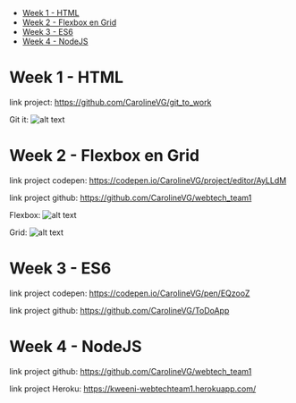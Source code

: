 
<!-- TOC -->

- [Week 1 - HTML](#week-1---html)
- [Week 2 - Flexbox en Grid](#week-2---flexbox-en-grid)
- [Week 3 - ES6](#week-3---es6)
- [Week 4 - NodeJS](#week-4---nodejs)

<!-- /TOC -->

# Week 1 - HTML
link project: https://github.com/CarolineVG/git_to_work

Git it:
![alt text](https://preview.ibb.co/dkNaTS/git_it.png)

# Week 2 - Flexbox en Grid 
link project codepen: https://codepen.io/CarolineVG/project/editor/AyLLdM

link project github: https://github.com/CarolineVG/webtech_team1

Flexbox: 
![alt text](https://preview.ibb.co/f6nW2n/flexbox.png)

Grid:
![alt text](https://preview.ibb.co/cHtFTS/grid.png)

# Week 3 - ES6
link project codepen: https://codepen.io/CarolineVG/pen/EQzooZ

link project github: https://github.com/CarolineVG/ToDoApp


# Week 4 - NodeJS
link project github: https://github.com/CarolineVG/webtech_team1 

link project Heroku: https://kweeni-webtechteam1.herokuapp.com/